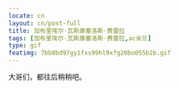 ```yaml
---
locate: cn
layout: cn/post-full
title: 加布里埃尔·瓦斯康塞洛斯·费雷拉
tags: [加布里埃尔·瓦斯康塞洛斯·费雷拉,ac米兰]
type: gif
featimg: 7bb8bd97gy1fxs99hl9xfg20bo055b2b.gif
---
```


大哥们，都往后稍稍吧。